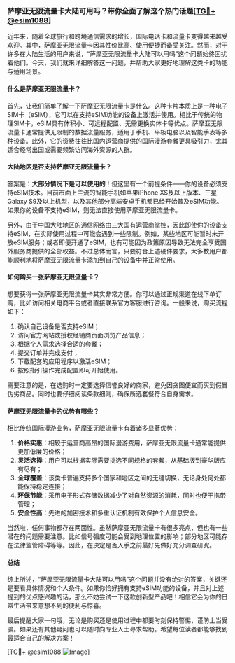 ### 萨摩亚无限流量卡大陆可用吗？带你全面了解这个热门话题[[TG💪+ @esim1088](https://t.me/s/esim1088)]

近年来，随着全球旅行和跨境通信需求的增长，国际电话卡和流量卡变得越来越受欢迎。其中，萨摩亚无限流量卡因其性价比高、使用便捷而备受关注。然而，对于许多在大陆生活的用户来说，“萨摩亚无限流量卡大陆可以用吗”这个问题始终困扰着他们。今天，我们就来详细解答这一问题，并帮助大家更好地理解这类卡的功能与适用场景。

#### 什么是萨摩亚无限流量卡？

首先，让我们简单了解一下萨摩亚无限流量卡是什么。这种卡片本质上是一种电子SIM卡（eSIM），它可以在支持eSIM功能的设备上激活并使用。相比于传统的物理SIM卡，eSIM具有体积小、可远程配置、无需更换实体卡等优点。萨摩亚无限流量卡通常提供无限制的数据流量服务，适用于手机、平板电脑以及智能手表等多种设备。此外，它的资费往往比国内运营商提供的国际漫游套餐更具吸引力，尤其适合经常出国或需要频繁访问海外资源的人群。

#### 大陆地区是否支持萨摩亚无限流量卡？

答案是：**大部分情况下是可以使用的**！但这里有一个前提条件——你的设备必须支持eSIM技术。目前市面上主流的智能手机如苹果iPhone XS及以上版本、三星Galaxy S9及以上机型，以及其他部分高端安卓手机都已经开始普及eSIM功能。如果你的设备不支持eSIM，则无法直接使用萨摩亚无限流量卡。

另外，由于中国大陆地区的通信网络由三大国有运营商掌控，因此即使你的设备支持eSIM，在实际使用过程中可能会遇到一些限制。例如，某些地区可能暂时未开放eSIM服务；或者即便开通了eSIM，也有可能因为政策原因导致无法完全享受国外服务商提供的全部权益。不过总体而言，只要符合上述硬件要求，大多数用户都能顺利地将萨摩亚无限流量卡添加到自己的设备中并正常使用。

#### 如何购买一张萨摩亚无限流量卡？

想要获得一张萨摩亚无限流量卡其实非常方便。你可以通过正规渠道在线下单订购，比如访问相关电商平台或者直接联系官方客服进行咨询。一般来说，购买流程如下：

1. 确认自己设备是否支持eSIM；
2. 访问官方网站或授权经销商页面浏览产品信息；
3. 根据个人需求选择合适的套餐；
4. 提交订单并完成支付；
5. 下载配套的应用程序以激活eSIM；
6. 按照指引操作完成配置即可开始使用。

需要注意的是，在选购时一定要选择信誉良好的商家，避免因贪图便宜而买到假冒伪劣商品。同时也要仔细阅读条款细则，确保所选套餐符合自身需求。

#### 萨摩亚无限流量卡的优势有哪些？

相比传统国际漫游业务，萨摩亚无限流量卡有着诸多显著优势：

1. **价格实惠**：相较于运营商高昂的国际漫游费用，萨摩亚无限流量卡通常能提供更加低廉的价格；
2. **灵活选择**：用户可以根据实际需要挑选不同规格的套餐，从基础版到豪华版应有尽有；
3. **全球覆盖**：该类卡普遍支持多个国家和地区之间的无缝切换，无论身处何处都能保持稳定连接；
4. **环保节能**：采用电子形式存储数据减少了对自然资源的消耗，同时也便于携带管理；
5. **安全性高**：先进的加密技术和多重认证机制有效保护个人信息安全。

当然啦，任何事物都存在两面性。虽然萨摩亚无限流量卡有很多亮点，但也有一些潜在的问题需要注意。比如信号强度可能会受到地理位置的影响；部分地区可能存在法律监管障碍等等。因此，在决定是否入手之前最好先做好充分调查研究。

#### 总结

综上所述，“萨摩亚无限流量卡大陆可以用吗”这个问题并没有绝对的答案，关键还是要看具体情况和个人条件。如果你恰好拥有支持eSIM功能的设备，并且对上述提到的优点感兴趣的话，那么不妨尝试一下这款创新型产品吧！相信它会为你的日常生活带来意想不到的便利与惊喜。

最后提醒大家一句哦，无论是购买还是使用过程中都要时刻保持警惕，谨防上当受骗。如果还有其他疑问也可以随时向专业人士寻求帮助。希望每位读者都能够找到最适合自己的解决方案！

[[TG💪+ @esim1088](https://t.me/s/esim1088) ![Image](https://i.postimg.cc/4NQfJmqS/Snipaste-2025-05-13-00-14-12.png)]